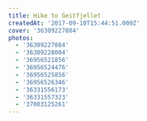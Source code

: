 ```yaml
---
title: Hike to Geitfjellet
createdAt: '2017-09-10T15:44:51.000Z'
cover: '36309227884'
photos:
  - '36309227884'
  - '36309228004'
  - '36956521856'
  - '36956524476'
  - '36956525856'
  - '36956526346'
  - '36331556173'
  - '36331557323'
  - '37003125261'
---
```


